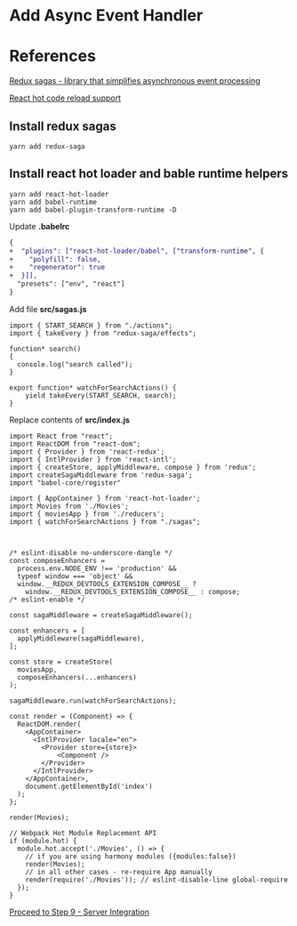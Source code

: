 # Add Async Event Handler
# References 
[Redux sagas - library that simplifies asynchronous event processing](https://redux-saga.js.org/)

[React hot code reload support](https://github.com/gaearon/react-hot-loader)

## Install redux sagas

```
yarn add redux-saga
```

## Install react hot loader and bable runtime helpers
```
yarn add react-hot-loader
yarn add babel-runtime
yarn add babel-plugin-transform-runtime -D
```

Update **.babelrc** 
```diff
{
+  "plugins": ["react-hot-loader/babel", ["transform-runtime", {
+    "polyfill": false,
+    "regenerator": true
+  }]],
  "presets": ["env", "react"]
}
```

Add file **src/sagas.js**
```
import { START_SEARCH } from "./actions";
import { takeEvery } from "redux-saga/effects";

function* search()
{
  console.log("search called");
}

export function* watchForSearchActions() {
    yield takeEvery(START_SEARCH, search);
}
```

Replace contents of **src/index.js** 
```
import React from "react";
import ReactDOM from "react-dom";
import { Provider } from 'react-redux';
import { IntlProvider } from 'react-intl';
import { createStore, applyMiddleware, compose } from 'redux';
import createSagaMiddleware from 'redux-saga';
import "babel-core/register"

import { AppContainer } from 'react-hot-loader';
import Movies from './Movies';
import { moviesApp } from './reducers';
import { watchForSearchActions } from "./sagas";



/* eslint-disable no-underscore-dangle */
const composeEnhancers =
  process.env.NODE_ENV !== 'production' &&
  typeof window === 'object' &&
  window.__REDUX_DEVTOOLS_EXTENSION_COMPOSE__ ?
    window.__REDUX_DEVTOOLS_EXTENSION_COMPOSE__ : compose;
/* eslint-enable */

const sagaMiddleware = createSagaMiddleware();

const enhancers = [
  applyMiddleware(sagaMiddleware),
];

const store = createStore(
  moviesApp,
  composeEnhancers(...enhancers)
);

sagaMiddleware.run(watchForSearchActions);

const render = (Component) => {
  ReactDOM.render(
    <AppContainer>
      <IntlProvider locale="en">
        <Provider store={store}>
            <Component />
        </Provider>
      </IntlProvider>
    </AppContainer>,
    document.getElementById('index')
  );
};

render(Movies);

// Webpack Hot Module Replacement API
if (module.hot) {
  module.hot.accept('./Movies', () => {
    // if you are using harmony modules ({modules:false})
    render(Movies);
    // in all other cases - re-require App manually
    render(require('./Movies')); // eslint-disable-line global-require
  });
}
```

[Proceed to Step 9 - Server Integration](setup-server.md)